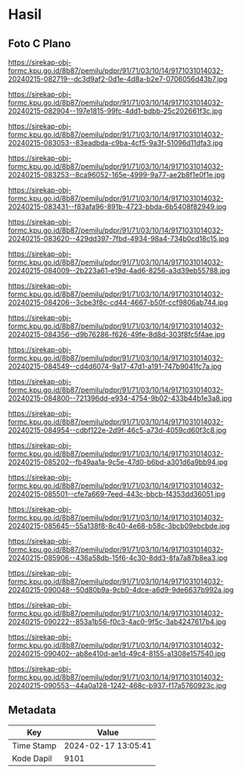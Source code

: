 # Hasil

## Foto C Plano

https://sirekap-obj-formc.kpu.go.id/8b87/pemilu/pdpr/91/71/03/10/14/9171031014032-20240215-082719--dc3d9af2-0d1e-4d8a-b2e7-0706056d43b7.jpg

https://sirekap-obj-formc.kpu.go.id/8b87/pemilu/pdpr/91/71/03/10/14/9171031014032-20240215-082904--197e1815-99fc-4dd1-bdbb-25c202661f3c.jpg

https://sirekap-obj-formc.kpu.go.id/8b87/pemilu/pdpr/91/71/03/10/14/9171031014032-20240215-083053--83eadbda-c9ba-4cf5-9a3f-51096d11dfa3.jpg

https://sirekap-obj-formc.kpu.go.id/8b87/pemilu/pdpr/91/71/03/10/14/9171031014032-20240215-083253--8ca96052-165e-4999-9a77-ae2b8f1e0f1e.jpg

https://sirekap-obj-formc.kpu.go.id/8b87/pemilu/pdpr/91/71/03/10/14/9171031014032-20240215-083431--f83afa96-891b-4723-bbda-6b5408f82949.jpg

https://sirekap-obj-formc.kpu.go.id/8b87/pemilu/pdpr/91/71/03/10/14/9171031014032-20240215-083620--429dd397-7fbd-4934-98a4-734b0cd18c15.jpg

https://sirekap-obj-formc.kpu.go.id/8b87/pemilu/pdpr/91/71/03/10/14/9171031014032-20240215-084009--2b223a61-e19d-4ad6-8256-a3d39eb55788.jpg

https://sirekap-obj-formc.kpu.go.id/8b87/pemilu/pdpr/91/71/03/10/14/9171031014032-20240215-084206--3cbe3f8c-cd44-4667-b50f-ccf9806ab744.jpg

https://sirekap-obj-formc.kpu.go.id/8b87/pemilu/pdpr/91/71/03/10/14/9171031014032-20240215-084356--d9b76286-f626-49fe-8d8d-303f8fc5f4ae.jpg

https://sirekap-obj-formc.kpu.go.id/8b87/pemilu/pdpr/91/71/03/10/14/9171031014032-20240215-084549--cd4d6074-9a17-47d1-a191-747b9041fc7a.jpg

https://sirekap-obj-formc.kpu.go.id/8b87/pemilu/pdpr/91/71/03/10/14/9171031014032-20240215-084800--721396dd-e934-4754-9b02-433b44b1e3a8.jpg

https://sirekap-obj-formc.kpu.go.id/8b87/pemilu/pdpr/91/71/03/10/14/9171031014032-20240215-084954--cdbf122e-2d9f-46c5-a73d-4059cd60f3c8.jpg

https://sirekap-obj-formc.kpu.go.id/8b87/pemilu/pdpr/91/71/03/10/14/9171031014032-20240215-085202--fb49aa1a-9c5e-47d0-b6bd-a301d6a9bb94.jpg

https://sirekap-obj-formc.kpu.go.id/8b87/pemilu/pdpr/91/71/03/10/14/9171031014032-20240215-085501--cfe7a669-7eed-443c-bbcb-f4353dd36051.jpg

https://sirekap-obj-formc.kpu.go.id/8b87/pemilu/pdpr/91/71/03/10/14/9171031014032-20240215-085645--55a138f8-8c40-4e68-b58c-3bcb09ebcbde.jpg

https://sirekap-obj-formc.kpu.go.id/8b87/pemilu/pdpr/91/71/03/10/14/9171031014032-20240215-085906--436a58db-15f6-4c30-8dd3-8fa7a87b8ea3.jpg

https://sirekap-obj-formc.kpu.go.id/8b87/pemilu/pdpr/91/71/03/10/14/9171031014032-20240215-090048--50d80b9a-9cb0-4dce-a6d9-9de6637b992a.jpg

https://sirekap-obj-formc.kpu.go.id/8b87/pemilu/pdpr/91/71/03/10/14/9171031014032-20240215-090222--853a1b56-f0c3-4ac0-9f5c-3ab4247617b4.jpg

https://sirekap-obj-formc.kpu.go.id/8b87/pemilu/pdpr/91/71/03/10/14/9171031014032-20240215-090402--ab8e410d-ae1d-49c4-8155-a1308e157540.jpg

https://sirekap-obj-formc.kpu.go.id/8b87/pemilu/pdpr/91/71/03/10/14/9171031014032-20240215-090553--44a0a128-1242-468c-b937-f17a5760923c.jpg


## Metadata

| Key        | Value               |
| ---------- | ------------------- |
| Time Stamp | 2024-02-17 13:05:41 |
| Kode Dapil | 9101                |



